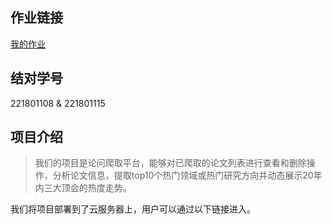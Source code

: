 ## 作业链接

[我的作业]()
## 结对学号
221801108 & 221801115
## 项目介绍
> 我们的项目是论问爬取平台，能够对已爬取的论文列表进行查看和删除操作，分析论文信息，提取top10个热门领域或热门研究方向并动态展示20年内三大顶会的热度走势。

我们将项目部署到了云服务器上，用户可以通过以下链接进入。
